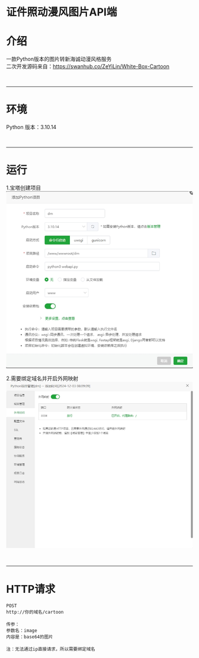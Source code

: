 # 证件照动漫风图片API端

# 介绍
一款Python版本的图片转新海诚动漫风格服务
<br>
二次开发源码来自：https://swanhub.co/ZeYiLin/White-Box-Cartoon

<br>

<hr>

# 环境
Python 版本：3.10.14

<br>
<hr>

# 运行
1.宝塔创建项目
<img src="./assets/1.png">

2.需要绑定域名并开启外网映射
<img src="./assets/2.png">

<br>
<hr>

# HTTP请求
```text
POST
http://你的域名/cartoon

传参：
参数名：image
内容是：base64的图片

注：无法通过ip直接请求，所以需要绑定域名     
```
